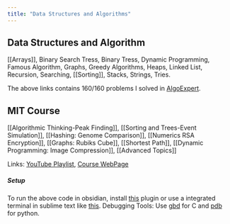 ```yaml
---
title: "Data Structures and Algorithms"
---
```


## Data Structures and Algorithm

[[Arrays]], Binary Search Tress, Binary Tress, Dynamic Programming, Famous Algorithm, Graphs, Greedy Algorithms, Heaps, Linked List, Recursion, Searching, [[Sorting]], Stacks, Strings, Tries.

The above links contains 160/160 problems I solved in [AlgoExpert](https://www.algoexpert.io/).



## MIT Course 
[[Algorithmic Thinking-Peak Finding]], [[Sorting and Trees-Event Simulation]], [[Hashing: Genome Comparison]], [[Numerics RSA Encryption]], [[Graphs: Rubiks Cube]], [[Shortest Path]], [[Dynamic Programming: Image Compression]], [[Advanced Topics]]

Links: [YouTube Playlist](https://www.youtube.com/playlist?list=PLUl4u3cNGP61Oq3tWYp6V_F-5jb5L2iHb), [Course WebPage](https://ocw.mit.edu/courses/6-006-introduction-to-algorithms-fall-2011/)


##### Setup
To run the above code in obsidian, install [this](https://github.com/twibiral/obsidian-execute-code) plugin or use a integrated terminal in sublime text like [this](https://www.youtube.com/watch?v=b1oxmO10Clk). Debugging Tools: Use [gbd](https://www.youtube.com/watch?v=bWH-nL7v5F4) for C and [pdb](https://www.youtube.com/watch?v=7Vmik1M_ry0&t=424s) for python.


<script defer src="https://cdn.commento.io/js/commento.js"></script>
<div id="commento"></div>